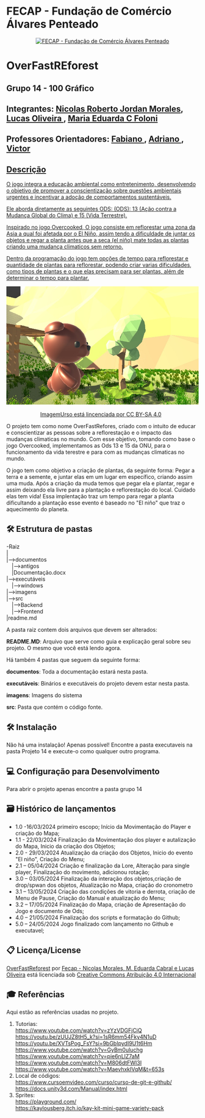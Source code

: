 
# FECAP - Fundação de Comércio Álvares Penteado

<p align="center">
<a href= "https://www.fecap.br/"><img src="https://encrypted-tbn0.gstatic.com/images?q=tbn:ANd9GcRhZPrRa89Kma0ZZogxm0pi-tCn_TLKeHGVxywp-LXAFGR3B1DPouAJYHgKZGV0XTEf4AE&usqp=CAU" alt="FECAP - Fundação de Comércio Álvares Penteado" border="0"></a>
</p>

# OverFastREforest

## Grupo 14 - 100 Gráfico 

## Integrantes: <a href="https://www.linkedin.com/in/nicolas-morales-ti/">Nicolas Roberto Jordan Morales</a>, <a href="https://www.linkedin.com/in/lucasoliveira198/">Lucas Oliveira </a>, <a href="https://www.linkedin.com/in/maria-eduarda-c-foloni-a6074425a/"> Maria Eduarda C Foloni </a>

## Professores Orientadores: <a href="https://www.linkedin.com/in/fabiano-on%C3%A7a-3214a12/">Fabiano </a>, <a href="https://www.linkedin.com/in/adriano-valente-534576135/">Adriano </a>, <a href="https://www.linkedin.com/in/victorbarq/">Victor

## Descrição
O jogo integra a educação ambiental como entretenimento, desenvolvendo o objetivo de promover a
conscientização sobre questões ambientais urgentes e incentivar a adoção de comportamentos
sustentáveis.  

  Ele aborda diretamente as seguintes ODS: (ODS): 13 (Ação contra a Mudança Global do
Clima) e 15 (Vida Terrestre). 

  Inspirado no jogo Overcooked, O jogo consiste em reflorestar uma zona da Asia a qual foi afetada por o El Niño, assim tendo a dificuldade de juntar os objetos e regar a planta antes que a seca (el niño) mate todas as plantas criando uma mudança climaticos sem retorno.

Dentro da programação do jogo tem opções de tempo para reflorestar e quantidade de plantas para reflorestar, podendo criar varias dificuldades, como tipos de plantas e o que elas precisam para ser plantas, além de determinar o tempo para plantar.

<p align="center">
<img src="https://github.com/2024-1-MCC1/Projeto14/blob/main/Imagens/player.jpeg?raw=true" border="0">  
 <p align="center"> 
<a href="http://www.nyphotographic.com/"> ImagemUrso  </a> <a rel="grupo 100 Gráfico " href="<p xmlns:cc="http://creativecommons.org/ns#" >está lincenciada por <a href="https://creativecommons.org/licenses/by-sa/4.0/?ref=chooser- v1" target="_blank" rel="license noopener noreferrer" style="display:inline-block;">CC BY-SA 4.0<img style="height:22px!important;margin-left:3px;vertical-align :texto inferior;" src="https://mirrors.creativecommons.org/presskit/icons/cc.svg?ref=chooser-v1" alt=""><img style="height:22px!important;margin-left:3px;vertical -align:texto inferior;" src="https://mirrors.creativecommons.org/presskit/icons/by.svg?ref=chooser-v1" alt=""><img style="height:22px!important;margin-left:3px;vertical -align:texto inferior;" src="https://mirrors.creativecommons.org/presskit/icons/sa.svg?ref=chooser-v1" alt=""></a></p>


O projeto tem como nome OverFastRefores, criado com o intuito de educar e conscientizar as pessoas sobre a reflorestação e o impacto das mudanças climaticas no mundo.
Com esse objetivo, tomando como base o jogo Overcooked, implementamos as Ods 13 e 15 da ONU, para o funcionamento da vida terestre e para com as mudanças climaticas no mundo.

O jogo tem como objetivo a criação de plantas, da seguinte forma: Pegar a terra e a semente, e juntar elas em um lugar em específico, criando assim uma muda. Após a criação da muda temos que pegar ela e plantar, regar e assim deixando ela livre para a plantação e reflorestação do local. Cuidado elas tem vida! Essa implentação traz um tempo para regar a planta dificultando a plantação esse evento é baseado no "El niño" que traz o aquecimento do planeta. 

## 🛠 Estrutura de pastas

-Raiz<br>
|<br>
|-->documentos<br>
  &emsp;|-->antigos<br>
  &emsp;|Documentação.docx<br>
|-->executáveis<br>
  &emsp;|-->windows<br>
|-->imagens<br>
|-->src<br>
  &emsp;|-->Backend<br>
  &emsp;|-->Frontend<br>
|readme.md<br>

A pasta raiz contem dois arquivos que devem ser alterados:

<b>README.MD</b>: Arquivo que serve como guia e explicação geral sobre seu projeto. O mesmo que você está lendo agora.

Há também 4 pastas que seguem da seguinte forma:

<b>documentos</b>: Toda a documentação estará nesta pasta.

<b>executáveis</b>: Binários e executáveis do projeto devem estar nesta pasta.

<b>imagens</b>: Imagens do sistema

<b>src</b>: Pasta que contém o código fonte.

## 🛠 Instalação

Não há uma instalação! Apenas possível! Encontre a pasta executaveis na pasta Projeto 14 e execute-o como qualquer outro programa.

## 💻 Configuração para Desenvolvimento
Para abrir o projeto apenas encontre a pasta grupo 14

## 🗃 Histórico de lançamentos
* 1.0 -16/03/2024
primeiro escopo;
Início da Movimentação do Player e criação do Mapa;
* 1.1 - 22/03/2024
Finalização da Movimentação dos player e autalização do Mapa, Inicio da criação dos Objetos;
* 2.0 - 29/03/2024
Atualização da criação dos Objetos, Inicio do evento "El niño", Criação do Menu;
* 2.1 – 05/04/2024
Criação e finalização da Lore, Alteração para single player, Finalização do movimento, adicionou rotação;
* 3.0 – 03/05/2024
Finalização da interação dos objetos,criação de drop/spwan dos objetos, Atualização no Mapa, criação do cronometro
* 3.1 – 13/05/2024
Criação das condições de vitoria e derrota, criação de Menu de Pause, Criação do Manual e atualização do Menu;
* 3.2 – 17/05/2024
Finalização do Mapa, criação de Apresentação do Jogo e documento de Ods;
* 4.0 – 21/05/2024
Finalização dos scripts e formatação do Github;
* 5.0 – 24/05/2024
Jogo finalizado com lançamento no Github e executavel;


## 📋 Licença/License
<p xmlns:cc="http://creativecommons.org/ns#" xmlns:dct="http://purl.org/dc/terms/"><a property="dct:title" rel="cc :attributionURL" href="https://github.com/2024-1-MCC1/Projeto14.git">OverFastReforest</a> por <a rel="cc:attributionURL dct:creator" property="cc:attributionName" href="https://github.com/2024-1-MCC1/Projeto14">Fecap - Nicolas Morales, M. Eduarda Cabral e Lucas Oliveira</a> está licenciada sob <a href="https://creativecommons. org/licenses/by/4.0/?ref=chooser-v1" target="_blank" rel="license noopener noreferrer" style="display:inline-block;">Creative Commons Atribuição 4.0 Internacional<img style="height: 22px!importante;margem esquerda:3px;alinhamento vertical:texto inferior;" src="https://mirrors.creativecommons.org/presskit/icons/cc.svg?ref=chooser-v1" alt=""><img style="height:22px!important;margin-left:3px;vertical -align:texto inferior;" src="https://mirrors.creativecommons.org/presskit/icons/by.svg?ref=chooser-v1" alt=""></a></p>

## 🎓 Referências

Aqui estão as referências usadas no projeto.

1. Tutorias:  
   https://www.youtube.com/watch?v=zYzVDGFjCiQ  
   https://youtu.be/zUUJZ8tH5_k?si=1sR6mm54Fky4N1uD  
   https://youtu.be/XVTsPog_FsY?si=9bGbIpydI9U1t6Hm  
   https://www.youtube.com/watch?v=GyBm0uluchg  
   https://www.youtube.com/watch?v=pie6nLlZ7aM  
   https://www.youtube.com/watch?v=M806dtFWI3I  
   https://www.youtube.com/watch?v=MaevhxkIVqM&t=653s  
2. Local de códigos:  
   https://www.cursoemvideo.com/curso/curso-de-git-e-github/  
   https://docs.unity3d.com/Manual/index.html  
3. Sprites:  
   https://playground.com/  
   https://kaylousberg.itch.io/kay-kit-mini-game-variety-pack  

